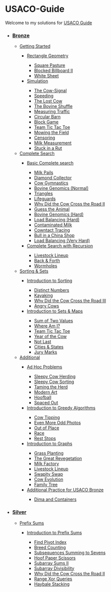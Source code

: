 # USACO-Guide
Welcome to my solutions for <a href="https://usaco.guide">USACO Guide</a>
<ul>
<li><h3><a href="https://github.com/ong-wei-hong/USACO-Guide/tree/main/Bronze">Bronze</a></h3></li>
<ul>
<li><a href="https://github.com/ong-wei-hong/USACO-Guide/tree/main/Bronze/Getting%20Started">Getting Started</a></li>
<ul>
<li><a href="https://github.com/ong-wei-hong/USACO-Guide/tree/main/Bronze/Getting%20Started/Rectangle%20Geometry">Rectangle Geometry</a></li>
<ul>
<li><a href="https://github.com/ong-wei-hong/USACO-Guide/blob/main/Bronze/Getting%20Started/Rectangle%20Geometry/Square_Pasture.cpp">Square Pasture</a></li>
<li><a href="https://github.com/ong-wei-hong/USACO-Guide/blob/main/Bronze/Getting%20Started/Rectangle%20Geometry/Blocked_Billboard_II.cpp">Blocked Billboard II</a></li>
<li><a href="https://github.com/ong-wei-hong/USACO-Guide/blob/main/Bronze/Getting%20Started/Rectangle%20Geometry/White%20Sheet.cpp">White Sheet</a></li>
</ul>
<li><a href="https://github.com/ong-wei-hong/USACO-Guide/tree/main/Bronze/Getting%20Started/Simulation">Simulation</a></li>
<ul>
<li><a href="https://github.com/ong-wei-hong/USACO-Guide/tree/main/Bronze/Getting%20Started/Simulation/The_Cow-Signal.cpp">The Cow-Signal</a></li>
<li><a href="https://github.com/ong-wei-hong/USACO-Guide/tree/main/Bronze/Getting%20Started/Simulation/Speeding_Ticket.cpp">Speeding</a></li>
<li><a href="https://github.com/ong-wei-hong/USACO-Guide/tree/main/Bronze/Getting%20Started/Simulation/The_Lost_Cow.cpp">The Lost Cow</a></li>
<li><a href="https://github.com/ong-wei-hong/USACO-Guide/tree/main/Bronze/Getting%20Started/Simulation/The_Bovine_Shuffle.cpp">The Bovine Shuffle</a></li>
<li><a href="https://github.com/ong-wei-hong/USACO-Guide/tree/main/Bronze/Getting%20Started/Simulation/Measuring_Traffic.cpp">Measuring Traffic</a></li>
<li><a href="https://github.com/ong-wei-hong/USACO-Guide/tree/main/Bronze/Getting%20Started/Simulation/Circular_Barn.cpp">Circular Barn</a></li>
<li><a href="https://github.com/ong-wei-hong/USACO-Guide/tree/main/Bronze/Getting%20Started/Simulation/Block_Game.cpp">Block Game</a></li>
<li><a href="https://github.com/ong-wei-hong/USACO-Guide/tree/main/Bronze/Getting%20Started/Simulation/Team_Tic_Tac_Toe.cpp">Team Tic Tac Toe</a></li>
<li><a href="https://github.com/ong-wei-hong/USACO-Guide/tree/main/Bronze/Getting%20Started/Simulation/Mowing_the_Field.cpp">Mowing the Field</a></li>
<li><a href="https://github.com/ong-wei-hong/USACO-Guide/tree/main/Bronze/Getting%20Started/Simulation/Censoring.cpp">Censoring</a></li>
<li><a href="https://github.com/ong-wei-hong/USACO-Guide/tree/main/Bronze/Getting%20Started/Simulation/Milk_Measurement.cpp">Milk Measurement</a></li>
<li><a href="https://github.com/ong-wei-hong/USACO-Guide/tree/main/Bronze/Getting%20Started/Simulation/Stuck_in_a_Rut.cpp">Stuck in a Rut</a></li>
</ul>
</ul>
<li><a href="https://github.com/ong-wei-hong/USACO-Guide/tree/main/Bronze/Complete%20Search">Complete Search</a></li>
<ul>
<li><a href="https://github.com/ong-wei-hong/USACO-Guide/tree/main/Bronze/Complete%20Search/Basic%20Complete%20Search">Basic Complete search</a></li>
<ul>
<li><a href="https://github.com/ong-wei-hong/USACO-Guide/tree/main/Bronze/Complete%20Search/Basic%20Complete%20Search/Milk_Pails.cpp">Milk Pails</a></li>
<li><a href="https://github.com/ong-wei-hong/USACO-Guide/tree/main/Bronze/Complete%20Search/Basic%20Complete%20Search/Diamond_Collector.cpp">Diamond Collector</a></li>
<li><a href="https://github.com/ong-wei-hong/USACO-Guide/tree/main/Bronze/Complete%20Search/Basic%20Complete%20Search/Cow_Gymnastics.cpp">Cow Gymnastics</a></li>
<li><a href="https://github.com/ong-wei-hong/USACO-Guide/tree/main/Bronze/Complete%20Search/Basic%20Complete%20Search/Bovine_Genomics.cpp">Bovine Genomics (Normal)</a></li>
<li><a href="https://github.com/ong-wei-hong/USACO-Guide/tree/main/Bronze/Complete%20Search/Basic%20Complete%20Search/Triangles.cpp">Triangles</a></li>
<li><a href="https://github.com/ong-wei-hong/USACO-Guide/tree/main/Bronze/Complete%20Search/Basic%20Complete%20Search/Lifeguards.cpp">Lifeguards</a></li>
<li><a href="https://github.com/ong-wei-hong/USACO-Guide/tree/main/Bronze/Complete%20Search/Basic%20Complete%20Search/Why_Did_the_Cow_Cross_the_Road_II.cpp">Why Did the Cow Cross the Road II</a></li>
<li><a href="https://github.com/ong-wei-hong/USACO-Guide/tree/main/Bronze/Complete%20Search/Basic%20Complete%20Search/Guess_the_Animal.cpp">Guess the Animal</a></li>
<li><a href="https://github.com/ong-wei-hong/USACO-Guide/tree/main/Bronze/Complete%20Search/Basic%20Complete%20Search/Bovine_Genomics_2.cpp">Bovine Genomics (Hard)</a></li>
<li><a href="https://github.com/ong-wei-hong/USACO-Guide/tree/main/Bronze/Complete%20Search/Basic%20Complete%20Search/Load_Balancing.cpp">Load Balancing (Hard)</a></li>
<li><a href="https://github.com/ong-wei-hong/USACO-Guide/tree/main/Bronze/Complete%20Search/Basic%20Complete%20Search/Contaminated_Milk.cpp">Contaminated Milk</a></li>
<li><a href="https://github.com/ong-wei-hong/USACO-Guide/tree/main/Bronze/Complete%20Search/Basic%20Complete%20Search/Cowntact_Tracing.cpp">Cowntact Tracing</a></li>
<li><a href="https://github.com/ong-wei-hong/USACO-Guide/tree/main/Bronze/Complete%20Search/Basic%20Complete%20Search/Bull_in_a_China_Shop.cpp">Bull in a China Shop</a></li>
<li><a href="https://github.com/ong-wei-hong/USACO-Guide/tree/main/Bronze/Complete%20Search/Basic%20Complete%20Search/Load_Balancing_2.cpp">Load Balancing (Very Hard)</a></li>
</ul>
<li><a href="https://github.com/ong-wei-hong/USACO-Guide/tree/main/Bronze/Complete%20Search/Complete%20Search%20with%20Recursion">Complete Search with Recursion</a></li>
<ul>
<li><a href="https://github.com/ong-wei-hong/USACO-Guide/tree/main/Bronze/Complete%20Search/Complete%20Search%20with%20Recursion/Livestock_Lineup.cpp">Livestock Lineup</a></li>
<li><a href="https://github.com/ong-wei-hong/USACO-Guide/tree/main/Bronze/Complete%20Search/Complete%20Search%20with%20Recursion/Back_and_Forth.cpp">Back & Forth</a></li>
<li><a href="https://github.com/ong-wei-hong/USACO-Guide/tree/main/Bronze/Complete%20Search/Complete%20Search%20with%20Recursion/Wormholes.cpp">Wormholes</a></li>
</ul>
</ul>
<li><a href="https://github.com/ong-wei-hong/USACO-Guide/tree/main/Bronze/Sorting%20%26%20Sets">Sorting & Sets</li>
<ul>
<li><a href="https://github.com/ong-wei-hong/USACO-Guide/tree/main/Bronze/Sorting%20%26%20Sets/Introduction%20to%20Sorting">Introduction to Sorting</a></li>
<ul>
<li><a href="https://github.com/ong-wei-hong/USACO-Guide/tree/main/Bronze/Sorting%20%26%20Sets/Introduction%20to%20Sorting/Distinct Numbers.cpp">Distinct Numbers</a></li>
<li><a href="https://github.com/ong-wei-hong/USACO-Guide/tree/main/Bronze/Sorting%20%26%20Sets/Introduction%20to%20Sorting/Kayaking.cpp">Kayaking</a></li>
<li><a href="https://github.com/ong-wei-hong/USACO-Guide/tree/main/Bronze/Sorting%20%26%20Sets/Introduction%20to%20Sorting/Why_Did_the_Cow_Cross_the_Road_III.cpp">Why Did the Cow Cross the Road III</a></li>
<li><a href="https://github.com/ong-wei-hong/USACO-Guide/tree/main/Bronze/Sorting%20%26%20Sets/Introduction%20to%20Sorting/Angry_Cows.cpp">Angry Cows</a></li>
</ul>
<li><a href="https://github.com/ong-wei-hong/USACO-Guide/tree/main/Bronze/Sorting%20%26%20Sets/Introduction%20to%20Sets%20%26%20Maps">Introduction to Sets & Maps</a></li>
<ul>
<li><a href="https://github.com/ong-wei-hong/USACO-Guide/tree/main/Bronze/Sorting%20%26%20Sets/Introduction%20to%20Sets%20%26%20Maps/Sum%20of%20Two%20Values.cpp">Sum of Two Values</a></li>
<li><a href="https://github.com/ong-wei-hong/USACO-Guide/tree/main/Bronze/Sorting%20%26%20Sets/Introduction%20to%20Sets%20%26%20Maps/Where_Am_I.cpp">Where Am I?</a></li>
<li><a href="https://github.com/ong-wei-hong/USACO-Guide/tree/main/Bronze/Sorting%20%26%20Sets/Introduction%20to%20Sets%20%26%20Maps/Team_Tic_Tac_Toe.cpp">Team Tic Tac Toe</a></li>
<li><a href="https://github.com/ong-wei-hong/USACO-Guide/tree/main/Bronze/Sorting%20%26%20Sets/Introduction%20to%20Sets%20%26%20Maps/Year_of_the_Cow.cpp">Year of the Cow</a></li>
<li><a href="https://github.com/ong-wei-hong/USACO-Guide/tree/main/Bronze/Sorting%20%26%20Sets/Introduction%20to%20Sets%20%26%20Maps/Don't_Be_Last.cpp">Not Last</a></li>
<li><a href="https://github.com/ong-wei-hong/USACO-Guide/tree/main/Bronze/Sorting%20%26%20Sets/Introduction%20to%20Sets%20%26%20Maps/Cities_and_States.cpp">Cities & States</a></li>
<li><a href="https://github.com/ong-wei-hong/USACO-Guide/tree/main/Bronze/Sorting%20%26%20Sets/Introduction%20to%20Sets%20%26%20Maps/Jury%20Marks.cpp">Jury Marks</a></li>
</ul>
</ul>
<li><a href="https://github.com/ong-wei-hong/USACO-Guide/tree/main/Bronze/Additional">Additional</a></li>
<ul>
<li><a href="https://github.com/ong-wei-hong/USACO-Guide/tree/main/Bronze/Additional/Ad%20Hoc%20Problems">Ad Hoc Problems</a></li>
<ul>
<li><a href="https://github.com/ong-wei-hong/USACO-Guide/tree/main/Bronze/Additional/Ad%20Hoc%20Problems/Sleepy_Cow_Herding.cpp">Sleepy Cow Herding</a></li>
<li><a href="https://github.com/ong-wei-hong/USACO-Guide/tree/main/Bronze/Additional/Ad%20Hoc%20Problems/Sleepy_Cow_Sorting.cpp">Sleepy Cow Sorting</a></li>
<li><a href="https://github.com/ong-wei-hong/USACO-Guide/tree/main/Bronze/Additional/Ad%20Hoc%20Problems/Taming_the_Herd.cpp">Taming the Herd</a></li>
<li><a href="https://github.com/ong-wei-hong/USACO-Guide/tree/main/Bronze/Additional/Ad%20Hoc%20Problems/Modern_Art.cpp">Modern Art</a></li>
<li><a href="https://github.com/ong-wei-hong/USACO-Guide/tree/main/Bronze/Additional/Ad%20Hoc%20Problems/Hoofball.cpp">Hoofball</a></li>
<li><a href="https://github.com/ong-wei-hong/USACO-Guide/tree/main/Bronze/Additional/Ad%20Hoc%20Problems/Spaced_Out.cpp">Spaced Out</a></li>
</ul>
<li><a href="https://github.com/ong-wei-hong/USACO-Guide/tree/main/Bronze/Additional/Introduction%20to%20Greedy%20Algorithms">Introduction to Greedy Algorithms</a></li>
<ul>
<li><a href="https://github.com/ong-wei-hong/USACO-Guide/tree/main/Bronze/Additional/Introduction%20to%20Greedy%20Algorithms/Cow_Tipping.cpp">Cow Tipping</a></li>
<li><a href="https://github.com/ong-wei-hong/USACO-Guide/tree/main/Bronze/Additional/Introduction%20to%20Greedy%20Algorithms/Even_More_Odd_Photos.cpp">Even More Odd Photos</a></li>
<li><a href="https://github.com/ong-wei-hong/USACO-Guide/tree/main/Bronze/Additional/Introduction%20to%20Greedy%20Algorithms/Out_of_Place.cpp">Out of Place</a></li>
<li><a href="https://github.com/ong-wei-hong/USACO-Guide/tree/main/Bronze/Additional/Introduction%20to%20Greedy%20Algorithms/Race.cpp">Race</a></li>
<li><a href="https://github.com/ong-wei-hong/USACO-Guide/tree/main/Bronze/Additional/Introduction%20to%20Greedy%20Algorithms/Rest_Stops.cpp">Rest Stops</a></li>
</ul>
<li><a href="https://github.com/ong-wei-hong/USACO-Guide/tree/main/Bronze/Additional/Introduction%20to%20Graphs">Introduction to Graphs</a></li>
<ul>
<li><a href="https://github.com/ong-wei-hong/USACO-Guide/tree/main/Bronze/Additional/Introduction%20to%20Graphs/Grass_Planting.cpp">Grass Planting</a></li>
<li><a href="https://github.com/ong-wei-hong/USACO-Guide/tree/main/Bronze/Additional/Introduction%20to%20Graphs/The_Great_Revegetation.cpp">The Great Revegetation</a></li>
<li><a href="https://github.com/ong-wei-hong/USACO-Guide/tree/main/Bronze/Additional/Introduction%20to%20Graphs/Milk_Factory.cpp">Milk Factory</a></li>
<li><a href="https://github.com/ong-wei-hong/USACO-Guide/tree/main/Bronze/Additional/Introduction%20to%20Graphs/Livestock_Lineup.cpp">Livestock Lineup</a></li>
<li><a href="https://github.com/ong-wei-hong/USACO-Guide/tree/main/Bronze/Additional/Introduction%20to%20Graphs/Swapity_Swap.cpp">Swapity Swap</a></li>
<li><a href="https://github.com/ong-wei-hong/USACO-Guide/tree/main/Bronze/Additional/Introduction%20to%20Graphs/Cow_Evolution.cpp">Cow Evolution</a></li>
<li><a href="https://github.com/ong-wei-hong/USACO-Guide/tree/main/Bronze/Additional/Introduction%20to%20Graphs/Family_Tree.cpp">Family Tree</a></li>
</ul>
<li><a href="https://github.com/ong-wei-hong/USACO-Guide/tree/main/Bronze/Additional/Additional%20Practice%20for%20USACO%20Bronze">Additional Practice for USACO Bronze</a></li>
<ul>
<li><a href="https://github.com/ong-wei-hong/USACO-Guide/tree/main/Bronze/Additional/Additional%20Practice%20for%20USACO%20Bronze/Dima%20and%20Containers.cpp">Dima and Containers</a></li>
</ul>
</ul>
</ul>
<li><a href="https://github.com/ong-wei-hong/USACO-Guide/tree/main/Silver"><h3>Silver</h3></a></li>
<ul>
<li><a href="https://github.com/ong-wei-hong/USACO-Guide/tree/main/Silver/Prefix%20Sums">Prefix Sums</a></li>
<ul>
<li><a href="https://github.com/ong-wei-hong/USACO-Guide/tree/main/Silver/Prefix%20Sums/Introduction%20to%20Prefix%20Sums">Introduction to Prefix Sums</a></li>
<ul>
<li><a href="https://github.com/ong-wei-hong/USACO-Guide/tree/main/Silver/Prefix%20Sums/Introduction%20to%20Prefix%20Sums/Find%20Pivot%20Index.cpp">Find Pivot Index</a></li>
<li><a href="https://github.com/ong-wei-hong/USACO-Guide/tree/main/Silver/Prefix%20Sums/Introduction%20to%20Prefix%20Sums/Breed_Counting.cpp">Breed Counting</a></li>
<li><a href="https://github.com/ong-wei-hong/USACO-Guide/tree/main/Silver/Prefix%20Sums/Introduction%20to%20Prefix%20Sums/Subsequences_Summing_to_Sevens.cpp">Subsequences Summing to Sevens</a></li>
<li><a href="https://github.com/ong-wei-hong/USACO-Guide/tree/main/Silver/Prefix%20Sums/Introduction%20to%20Prefix%20Sums/Hoof_Paper_Scissors.cpp">Hoof Paper Scissors</a></li>
<li><a href="https://github.com/ong-wei-hong/USACO-Guide/tree/main/Silver/Prefix%20Sums/Introduction%20to%20Prefix%20Sums/Subarray%20Sums%20II.cpp">Subarray Sums II</a></li>
<li><a href="https://github.com/ong-wei-hong/USACO-Guide/tree/main/Silver/Prefix%20Sums/Introduction%20to%20Prefix%20Sums/Subarray%20Divisibility.cpp">Subarray Divisibility</a></li>
<li><a href="https://github.com/ong-wei-hong/USACO-Guide/tree/main/Silver/Prefix%20Sums/Introduction%20to%20Prefix%20Sums/Why-Did-the-Cow-Cross-the-Road-II.cpp">Why Did the Cow Cross the Road II</a></li>
<li><a href="https://github.com/ong-wei-hong/USACO-Guide/tree/main/Silver/Prefix%20Sums/Introduction%20to%20Prefix%20Sums/Range-Xor-Queries.cpp">Range Xor Queries</a></li>
<li><a href="https://github.com/ong-wei-hong/USACO-Guide/tree/main/Silver/Prefix%20Sums/Introduction%20to%20Prefix%20Sums/Haybale-Stacking.cpp">Haybale Stacking</a></li>
</ul>
</ul>
</ul>
</ul>

